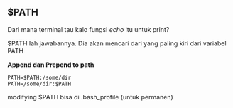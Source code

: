 ## $PATH

Dari mana terminal tau kalo fungsi *echo* itu untuk print?

$PATH lah jawabannya. Dia akan mencari dari yang paling kiri dari variabel PATH

**Append dan Prepend to path**

```
PATH=$PATH:/some/dir
PATH=/some/dir:$PATH
```
modifying $PATH bisa di .bash_profile (untuk permanen)

